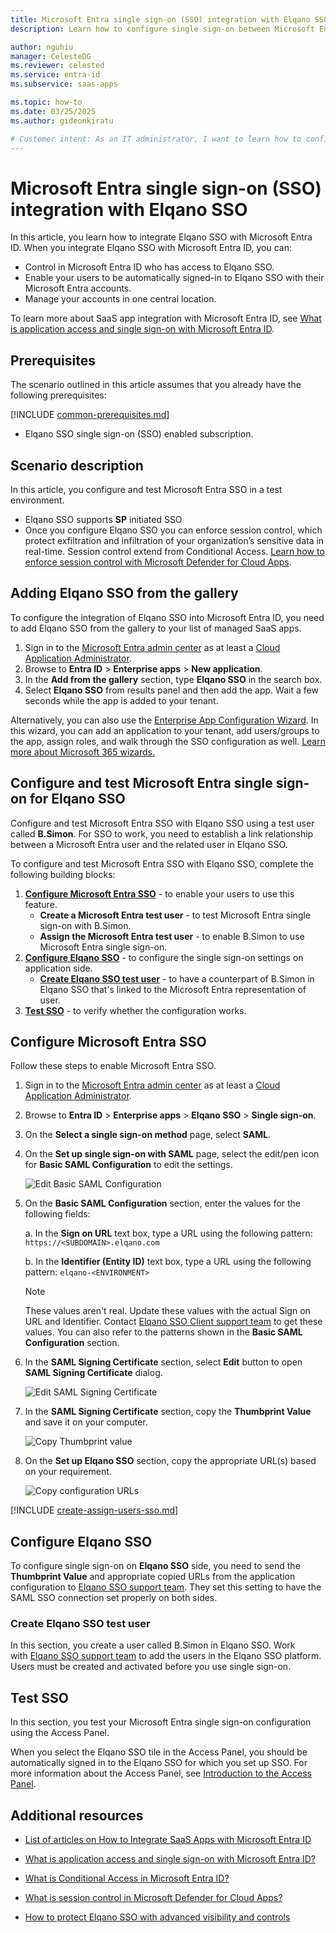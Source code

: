 ```yaml
---
title: Microsoft Entra single sign-on (SSO) integration with Elqano SSO
description: Learn how to configure single sign-on between Microsoft Entra ID and Elqano SSO.

author: nguhiu
manager: CelesteDG
ms.reviewer: celested
ms.service: entra-id
ms.subservice: saas-apps

ms.topic: how-to
ms.date: 03/25/2025
ms.author: gideonkiratu

# Customer intent: As an IT administrator, I want to learn how to configure single sign-on between Microsoft Entra ID and Elqano SSO so that I can control who has access to Elqano SSO, enable automatic sign-in with Microsoft Entra accounts, and manage my accounts in one central location.
---
```


# Microsoft Entra single sign-on (SSO) integration with Elqano SSO

In this article,  you learn how to integrate Elqano SSO with Microsoft Entra ID. When you integrate Elqano SSO with Microsoft Entra ID, you can:

* Control in Microsoft Entra ID who has access to Elqano SSO.
* Enable your users to be automatically signed-in to Elqano SSO with their Microsoft Entra accounts.
* Manage your accounts in one central location.

To learn more about SaaS app integration with Microsoft Entra ID, see [What is application access and single sign-on with Microsoft Entra ID](~/identity/enterprise-apps/what-is-single-sign-on.md).

## Prerequisites
The scenario outlined in this article assumes that you already have the following prerequisites:

[!INCLUDE [common-prerequisites.md](~/identity/saas-apps/includes/common-prerequisites.md)]
* Elqano SSO single sign-on (SSO) enabled subscription.

## Scenario description

In this article,  you configure and test Microsoft Entra SSO in a test environment.

* Elqano SSO supports **SP** initiated SSO
* Once you configure Elqano SSO you can enforce session control, which protect exfiltration and infiltration of your organization’s sensitive data in real-time. Session control extend from Conditional Access. [Learn how to enforce session control with Microsoft Defender for Cloud Apps](/cloud-app-security/proxy-deployment-any-app).

## Adding Elqano SSO from the gallery

To configure the integration of Elqano SSO into Microsoft Entra ID, you need to add Elqano SSO from the gallery to your list of managed SaaS apps.

1. Sign in to the [Microsoft Entra admin center](https://entra.microsoft.com) as at least a [Cloud Application Administrator](~/identity/role-based-access-control/permissions-reference.md#cloud-application-administrator).
1. Browse to **Entra ID** > **Enterprise apps** > **New application**.
1. In the **Add from the gallery** section, type **Elqano SSO** in the search box.
1. Select **Elqano SSO** from results panel and then add the app. Wait a few seconds while the app is added to your tenant.

 Alternatively, you can also use the [Enterprise App Configuration Wizard](https://portal.office.com/AdminPortal/home?Q=Docs#/azureadappintegration). In this wizard, you can add an application to your tenant, add users/groups to the app, assign roles, and walk through the SSO configuration as well. [Learn more about Microsoft 365 wizards.](/microsoft-365/admin/misc/azure-ad-setup-guides)

<a name='configure-and-test-azure-ad-single-sign-on-for-elqano-sso'></a>

## Configure and test Microsoft Entra single sign-on for Elqano SSO

Configure and test Microsoft Entra SSO with Elqano SSO using a test user called **B.Simon**. For SSO to work, you need to establish a link relationship between a Microsoft Entra user and the related user in Elqano SSO.

To configure and test Microsoft Entra SSO with Elqano SSO, complete the following building blocks:

1. **[Configure Microsoft Entra SSO](#configure-azure-ad-sso)** - to enable your users to use this feature.
    * **Create a Microsoft Entra test user** - to test Microsoft Entra single sign-on with B.Simon.
    * **Assign the Microsoft Entra test user** - to enable B.Simon to use Microsoft Entra single sign-on.
1. **[Configure Elqano SSO](#configure-elqano-sso)** - to configure the single sign-on settings on application side.
    * **[Create Elqano SSO test user](#create-elqano-sso-test-user)** - to have a counterpart of B.Simon in Elqano SSO that's linked to the Microsoft Entra representation of user.
1. **[Test SSO](#test-sso)** - to verify whether the configuration works.

<a name='configure-azure-ad-sso'></a>

## Configure Microsoft Entra SSO

Follow these steps to enable Microsoft Entra SSO.

1. Sign in to the [Microsoft Entra admin center](https://entra.microsoft.com) as at least a [Cloud Application Administrator](~/identity/role-based-access-control/permissions-reference.md#cloud-application-administrator).
1. Browse to **Entra ID** > **Enterprise apps** > **Elqano SSO** > **Single sign-on**.
1. On the **Select a single sign-on method** page, select **SAML**.
1. On the **Set up single sign-on with SAML** page, select the edit/pen icon for **Basic SAML Configuration** to edit the settings.

   ![Edit Basic SAML Configuration](common/edit-urls.png)

1. On the **Basic SAML Configuration** section, enter the values for the following fields:

	a. In the **Sign on URL** text box, type a URL using the following pattern:
    `https://<SUBDOMAIN>.elqano.com`

    b. In the **Identifier (Entity ID)** text box, type a URL using the following pattern:
    `elqano-<ENVIRONMENT>`

	> [!NOTE]
	> These values aren't real. Update these values with the actual Sign on URL and Identifier. Contact [Elqano SSO Client support team](mailto:support@elqano.com) to get these values. You can also refer to the patterns shown in the **Basic SAML Configuration** section.

1. In the **SAML Signing Certificate** section, select **Edit** button to open **SAML Signing Certificate** dialog.

	![Edit SAML Signing Certificate](common/edit-certificate.png)

1. In the **SAML Signing Certificate** section, copy the **Thumbprint Value** and save it on your computer.

    ![Copy Thumbprint value](common/copy-thumbprint.png)

1. On the **Set up Elqano SSO** section, copy the appropriate URL(s) based on your requirement.

	![Copy configuration URLs](common/copy-configuration-urls.png)

<a name='create-an-azure-ad-test-user'></a>

[!INCLUDE [create-assign-users-sso.md](~/identity/saas-apps/includes/create-assign-users-sso.md)]

## Configure Elqano SSO

To configure single sign-on on **Elqano SSO** side, you need to send the **Thumbprint Value** and appropriate copied URLs from the application configuration to [Elqano SSO support team](mailto:support@elqano.com). They set this setting to have the SAML SSO connection set properly on both sides.

### Create Elqano SSO test user

In this section, you create a user called B.Simon in Elqano SSO. Work with [Elqano SSO support team](mailto:support@elqano.com) to add the users in the Elqano SSO platform. Users must be created and activated before you use single sign-on.

## Test SSO

In this section, you test your Microsoft Entra single sign-on configuration using the Access Panel.

When you select the Elqano SSO tile in the Access Panel, you should be automatically signed in to the Elqano SSO for which you set up SSO. For more information about the Access Panel, see [Introduction to the Access Panel](https://support.microsoft.com/account-billing/sign-in-and-start-apps-from-the-my-apps-portal-2f3b1bae-0e5a-4a86-a33e-876fbd2a4510).

## Additional resources

- [List of articles on How to Integrate SaaS Apps with Microsoft Entra ID](./tutorial-list.md)

- [What is application access and single sign-on with Microsoft Entra ID?](~/identity/enterprise-apps/what-is-single-sign-on.md)

- [What is Conditional Access in Microsoft Entra ID?](~/identity/conditional-access/overview.md)

- [What is session control in Microsoft Defender for Cloud Apps?](/cloud-app-security/proxy-intro-aad)

- [How to protect Elqano SSO with advanced visibility and controls](/cloud-app-security/proxy-intro-aad)
